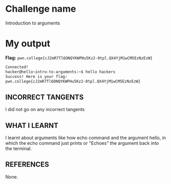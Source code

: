 # Challenge name
Introduction to arguments

# My output
**Flag:** `pwn.college{cJ2mR7Tl6ONQYKWPHu5Kz2-0tpl.QX4YjM1wCM5EzNzEzW}`

```bash
Connected!
hacker@hello~intro-to-arguments:~$ hello hackers
Success! Here is your flag:
pwn.college{cJ2mR7Tl6ONQYKWPHu5Kz2-0tpl.QX4YjM1wCM5EzNzEzW}
```

## INCORRECT TANGENTS
I did not go on any incorrect tangents

## WHAT I LEARNT
I learnt about arguments like how echo command and the argument hello, in which the echo command just prints or "Echoes" the argument back into the terminal.

## REFERENCES
None.